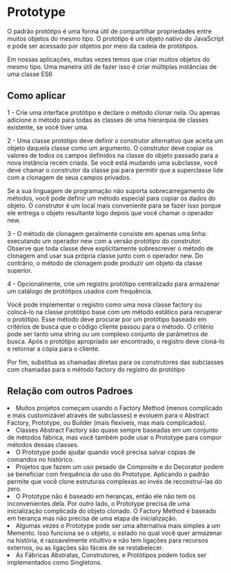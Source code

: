 <h1>Prototype </h1>

<p>
O padrão protótipo é uma forma útil de compartilhar propriedades entre muitos objetos do mesmo tipo. O protótipo é um objeto nativo do JavaScript e pode ser acessado por objetos por meio da cadeia de protótipos.

Em nossas aplicações, muitas vezes temos que criar muitos objetos do mesmo tipo. Uma maneira útil de fazer isso é criar múltiplas instâncias de uma classe ES6

</p>
<h2>Como aplicar</h2>
1 - Crie uma interface protótipo e declare o método clonar nela. Ou apenas adicione o método para todas as classes de uma hierarquia de classes existente, se você tiver uma.

2 - Uma classe protótipo deve definir o construtor alternativo que aceita um objeto daquela classe como um argumento. O construtor deve copiar os valores de todos os campos definidos na classe do objeto passado para a nova instância recém criada. Se você está mudando uma subclasse, você deve chamar o construtor da classe pai para permitir que a superclasse lide com a clonagem de seus campos privados.

Se a sua linguagem de programação não suporta sobrecarregamento de métodos, você pode definir um método especial para copiar os dados do objeto. O construtor é um local mais conveniente para se fazer isso porque ele entrega o objeto resultante logo depois que você chamar o operador new.

3 - O método de clonagem geralmente consiste em apenas uma linha: executando um operador new com a versão protótipo do construtor. Observe que toda classe deve explicitamente sobrescrever o método de clonagem and usar sua própria classe junto com o operador new. Do contrário, o método de clonagem pode produzir um objeto da classe superior.

4 - Opcionalmente, crie um registro protótipo centralizado para armazenar um catálogo de protótipos usados com frequência.

Você pode implementar o registro como uma nova classe factory ou colocá-lo na classe protótipo base com um método estático para recuperar o protótipo. Esse método deve procurar por um protótipo baseado em critérios de busca que o código cliente passou para o método. O critério pode ser tanto uma string ou um complexo conjunto de parâmetros de busca. Após o protótipo apropriado ser encontrado, o registro deve cloná-lo e retornar a cópia para o cliente.

Por fim, substitua as chamadas diretas para os construtores das subclasses com chamadas para o método factory do registro do protótipo

<h2>Relação com outros Padroes </h2>

<li>Muitos projetos começam usando o Factory Method (menos complicado e mais customizável através de subclasses) e evoluem para o Abstract Factory, Prototype, ou Builder (mais flexíveis, mas mais complicados).
<li>Classes Abstract Factory são quase sempre baseadas em um conjunto de métodos fábrica, mas você também pode usar o Prototype para compor métodos dessas classes.
<li>O Prototype pode ajudar quando você precisa salvar cópias de comandos no histórico.
<li>Projetos que fazem um uso pesado de Composite e do Decorator podem se beneficiar com frequência do uso do Prototype. Aplicando o padrão permite que você clone estruturas complexas ao invés de reconstruí-las do zero.
<li>O Prototype não é baseado em heranças, então ele não tem os inconvenientes dela. Por outro lado, o Prototype precisa de uma inicialização complicada do objeto clonado. O Factory Method é baseado em herança mas não precisa de uma etapa de inicialização.
<li>Algumas vezes o Prototype pode ser uma alternativa mais simples a um Memento. Isso funciona se o objeto, o estado no qual você quer armazenar na história, é razoavelmente intuitivo e não tem ligações para recursos externos, ou as ligações são fáceis de se restabelecer.
<li>As Fábricas Abstratas, Construtores, e Protótipos podem todos ser implementados como Singletons.
